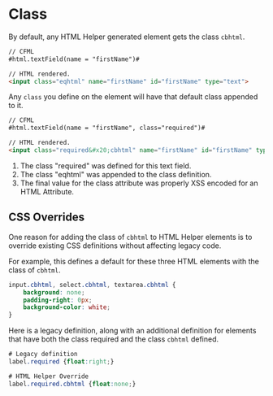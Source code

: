 # Class

By default, any HTML Helper generated element gets the class `cbhtml`.

```html
// CFML
#html.textField(name = "firstName")#

// HTML rendered.
<input class="eqhtml" name="firstName" id="firstName" type="text">
```
Any `class` you define on the element will have that default class appended to it.

```html
// CFML
#html.textField(name = "firstName", class="required")#

// HTML rendered.
<input class="required&#x20;cbhtml" name="firstName" id="firstName" type="text"/>
```
1. The class "required" was defined for this text field.
2. The class "eqhtml" was appended to the class definition.
3. The final value for the class attribute was properly XSS encoded for an HTML Attribute.

## CSS Overrides

One reason for adding the class of `cbhtml` to HTML Helper elements is to override existing CSS definitions without affecting legacy code.

For example, this defines a default for these three HTML elements with the class of `cbhtml`.

```css
input.cbhtml, select.cbhtml, textarea.cbhtml {
    background: none; 
    padding-right: 0px; 
    background-color: white;
}
```

Here is a legacy definition, along with an additional definition for elements that have both the class required and the class `cbhtml` defined.

```css
# Legacy definition
label.required {float:right;}

# HTML Helper Override
label.required.cbhtml {float:none;}
```
